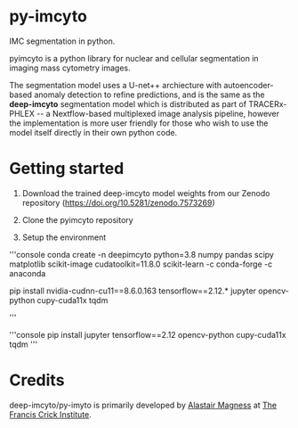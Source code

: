 # py-imcyto
IMC segmentation in python.

pyimcyto is a python library for nuclear and cellular segmentation in imaging mass cytometry images.

The segmentation model uses a U-net++ archiecture with autoencoder-based anomaly detection to refine predictions, and is the same as the **deep-imcyto** segmentation model which is distributed as part of TRACERx-PHLEX -- a Nextflow-based multiplexed image analysis pipeline, however the implementation is more user friendly for those who wish to use the model itself directly in their own python code.

# Getting started

1. Download the trained deep-imcyto model weights from our Zenodo repository (https://doi.org/10.5281/zenodo.7573269)

2. Clone the pyimcyto repository

3. Setup the environment

'''console
conda create -n deepimcyto python=3.8 numpy pandas scipy matplotlib scikit-image cudatoolkit=11.8.0 scikit-learn -c conda-forge -c anaconda

<!-- conda install -c conda-forge cudatoolkit=11.8.0 scikit-learn -->

pip install nvidia-cudnn-cu11==8.6.0.163 tensorflow==2.12.* jupyter opencv-python cupy-cuda11x tqdm


'''

'''console
pip install jupyter tensorflow==2.12 opencv-python cupy-cuda11x tqdm
'''
# Credits

deep-imcyto/py-imyto is primarily developed by [Alastair Magness](mailto:alastair.magness@crick.ac.uk) at [The Francis Crick Institute](https://www.crick.ac.uk).